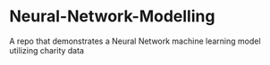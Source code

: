 # Neural-Network-Modelling
A repo that demonstrates a Neural Network machine learning model utilizing charity data
